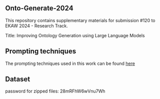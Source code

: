 ## Onto-Generate-2024
This repository contains supplementary materials for submission #120 to EKAW 2024 - Research Track.  

Title: Improving Ontology Generation using Large Language Models


## Prompting techniques
The prompting techniques used in this work can be found [here](/PromptingTechniques)


## Dataset
password for zipped files: 28mRFhW6wVnu7Wh
